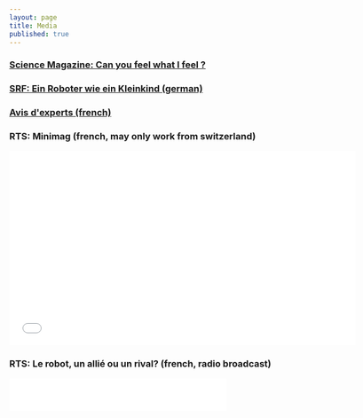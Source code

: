 ```yaml
---
layout: page
title: Media
published: true
---
```


### [Science Magazine: Can you feel what I feel ?](http://science.sciencemag.org/content/353/6306/1378.7)

### [SRF: Ein Roboter wie ein Kleinkind (german)](https://www.srf.ch/kultur/wissen/roboter-wie-wir/ein-roboter-wie-ein-kleinkind)

### [Avis d'experts (french)](https://avisdexperts.ch/experts/nicolas_sommer)

### RTS: Minimag (french, may only work from switzerland)

<iframe src='//tp.srgssr.ch/p/srf/embed?urn=urn:rts:video:8187598&start=' allowfullscreen width='624' height='351' frameborder='0' name='Minimag: un laboratoire lausannois tente de répliquer la dextérité humaine dans le domaine de la préhension'></iframe>


### RTS: Le robot, un allié ou un rival? (french, radio broadcast)
<iframe src='//tp.srgssr.ch/p/srf/embed?urn=urn:rts:audio:7767199&start=' allowfullscreen width='392' height='58' frameborder='0' name='Le robot, un allié ou un rival? (3/5)'></iframe>

<!-- ### Avis d'experts -->



<!-- `Page in progress` -->



